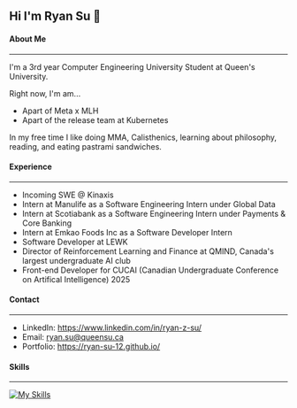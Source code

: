 ## Hi I'm Ryan Su 👋

#### About Me
---
I'm a 3rd year Computer Engineering University Student at Queen's University.

Right now, I'm am...
- Apart of Meta x MLH
- Apart of the release team at Kubernetes



In my free time I like doing MMA, Calisthenics, learning about philosophy, reading, and eating pastrami sandwiches.

#### Experience
---
- Incoming SWE @ Kinaxis
- Intern at Manulife as a Software Engineering Intern under Global Data
- Intern at Scotiabank as a Software Engineering Intern under Payments & Core Banking
- Intern at Emkao Foods Inc as a Software Developer Intern
- Software Developer at LEWK
- Director of Reinforcement Learning and Finance at QMIND, Canada's largest undergraduate AI club
- Front-end Developer for CUCAI (Canadian Undergraduate Conference on Artifical Intelligence) 2025

#### Contact 
--- 
- LinkedIn:  https://www.linkedin.com/in/ryan-z-su/
- Email:     ryan.su@queensu.ca
- Portfolio: https://ryan-su-12.github.io/

#### Skills
---

[![My Skills](https://skillicons.dev/icons?i=js,html,css,c,java,py,react,nextjs,mongodb,fastapi,aws)](https://skillicons.dev)



<!--
**ryan-su-12/ryan-su-12** is a ✨ _special_ ✨ repository because its `README.md` (this file) appears on your GitHub profile.

Here are some ideas to get you started:

- 🔭 I’m currently working on ...
- 🌱 I’m currently learning ...
- 👯 I’m looking to collaborate on ...
- 🤔 I’m looking for help with ...
- 💬 Ask me about ...
- 📫 How to reach me: ...
- 😄 Pronouns: ...
- ⚡ Fun fact: ...
-->
